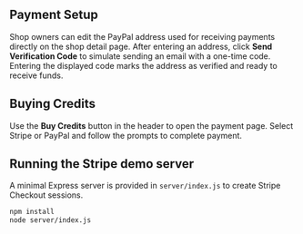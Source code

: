 ## Payment Setup

Shop owners can edit the PayPal address used for receiving payments directly on the shop detail page. After entering an address, click **Send Verification Code** to simulate sending an email with a one-time code. Entering the displayed code marks the address as verified and ready to receive funds.

## Buying Credits

Use the **Buy Credits** button in the header to open the payment page. Select Stripe or PayPal and follow the prompts to complete payment.

## Running the Stripe demo server

A minimal Express server is provided in `server/index.js` to create Stripe Checkout sessions.

```bash
npm install
node server/index.js
